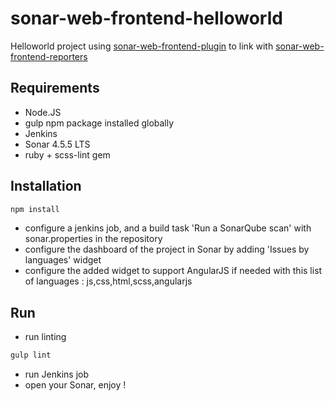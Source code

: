 # sonar-web-frontend-helloworld

Helloworld project using [sonar-web-frontend-plugin](https://github.com/groupe-sii/sonar-web-frontend-plugin) to link with [sonar-web-frontend-reporters](https://github.com/groupe-sii/sonar-web-frontend-reporters)

## Requirements

- Node.JS
- gulp npm package installed globally
- Jenkins
- Sonar 4.5.5 LTS
- ruby + scss-lint gem

## Installation

```Javascript
npm install
```

- configure a jenkins job, and a build task 'Run a SonarQube scan' with sonar.properties in the repository
- configure the dashboard of the project in Sonar by adding 'Issues by languages' widget
- configure the added widget to support AngularJS if needed with this list of languages : js,css,html,scss,angularjs

## Run

- run linting

```Javascript
gulp lint
```

- run Jenkins job
- open your Sonar, enjoy !
